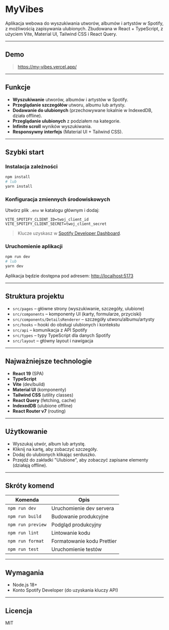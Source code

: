 # MyVibes

Aplikacja webowa do wyszukiwania utworów, albumów i artystów w Spotify, z możliwością zapisywania ulubionych.
Zbudowana w React + TypeScript, z użyciem Vite, Material UI, Tailwind CSS i React Query.

---

## Demo

> https://my-vibes.vercel.app/

---

## Funkcje

- **Wyszukiwanie** utworów, albumów i artystów w Spotify.
- **Przeglądanie szczegółów** utworu, albumu lub artysty.
- **Dodawanie do ulubionych** (przechowywane lokalnie w IndexedDB, działa offline).
- **Przeglądanie ulubionych** z podziałem na kategorie.
- **Infinite scroll** wyników wyszukiwania.
- **Responsywny interfejs** (Material UI + Tailwind CSS).

---

## Szybki start

### Instalacja zależności

```bash
npm install
# lub
yarn install
```

### Konfiguracja zmiennych środowiskowych

Utwórz plik `.env` w katalogu głównym i dodaj:

```
VITE_SPOTIFY_CLIENT_ID=twoj_client_id
VITE_SPOTIFY_CLIENT_SECRET=twoj_client_secret
```

> Klucze uzyskasz w [Spotify Developer Dashboard](https://developer.spotify.com/dashboard).

### Uruchomienie aplikacji

```bash
npm run dev
# lub
yarn dev
```

Aplikacja będzie dostępna pod adresem: [http://localhost:5173](http://localhost:5173)

---

## Struktura projektu

- `src/pages` – główne strony (wyszukiwanie, szczegóły, ulubione)
- `src/components` – komponenty UI (karty, formularze, przyciski)
- `src/components/DetailsRenderer` – szczegóły utworu/albumu/artysty
- `src/hooks` – hooki do obsługi ulubionych i kontekstu
- `src/api` – komunikacja z API Spotify
- `src/types` – typy TypeScript dla danych Spotify
- `src/layout` – główny layout i nawigacja

---

## Najważniejsze technologie

- **React 19** (SPA)
- **TypeScript**
- **Vite** (dev/build)
- **Material UI** (komponenty)
- **Tailwind CSS** (utility classes)
- **React Query** (fetching, cache)
- **IndexedDB** (ulubione offline)
- **React Router v7** (routing)

---

## Użytkowanie

- Wyszukaj utwór, album lub artystę.
- Kliknij na kartę, aby zobaczyć szczegóły.
- Dodaj do ulubionych klikając serduszko.
- Przejdź do zakładki "Ulubione", aby zobaczyć zapisane elementy (działają offline).

---

## Skróty komend

| Komenda           | Opis                       |
|-------------------|----------------------------|
| `npm run dev`     | Uruchomienie dev servera   |
| `npm run build`   | Budowanie produkcyjne      |
| `npm run preview` | Podgląd produkcyjny        |
| `npm run lint`    | Lintowanie kodu            |
| `npm run format`  | Formatowanie kodu Prettier |
| `npm run test`    | Uruchomienie testów        |

---

## Wymagania

- Node.js 18+
- Konto Spotify Developer (do uzyskania kluczy API)

---

## Licencja

MIT
